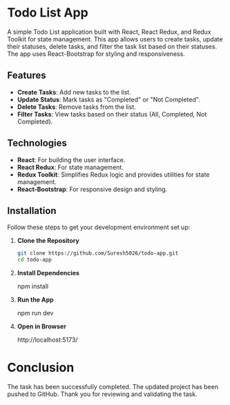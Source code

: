 # Todo List App

A simple Todo List application built with React, React Redux, and Redux Toolkit for state management. This app allows users to create tasks, update their statuses, delete tasks, and filter the task list based on their statuses. The app uses React-Bootstrap for styling and responsiveness.

## Features

- **Create Tasks**: Add new tasks to the list.
- **Update Status**: Mark tasks as "Completed" or "Not Completed".
- **Delete Tasks**: Remove tasks from the list.
- **Filter Tasks**: View tasks based on their status (All, Completed, Not Completed).

## Technologies

- **React**: For building the user interface.
- **React Redux**: For state management.
- **Redux Toolkit**: Simplifies Redux logic and provides utilities for state management.
- **React-Bootstrap**: For responsive design and styling.

## Installation

Follow these steps to get your development environment set up:

1. **Clone the Repository**

   ```bash
   git clone https://github.com/Suresh5026/todo-app.git
   cd todo-app

   ```

2. **Install Dependencies**

   npm install

3. **Run the App**

   npm run dev
   
5. **Open in Browser**

   http://localhost:5173/

# Conclusion

The task has been successfully completed. The updated project has been pushed to GitHub. Thank you for reviewing and validating the task.
